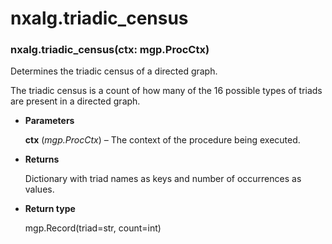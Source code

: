 # nxalg.triadic_census


### nxalg.triadic_census(ctx: mgp.ProcCtx)
Determines the triadic census of a directed graph.

The triadic census is a count of how many of the 16 possible types of
triads are present in a directed graph.


* **Parameters**

    **ctx** (*mgp.ProcCtx*) – The context of the procedure being executed.



* **Returns**

    Dictionary with triad names as keys and number of occurrences as values.



* **Return type**

    mgp.Record(triad=str, count=int)
